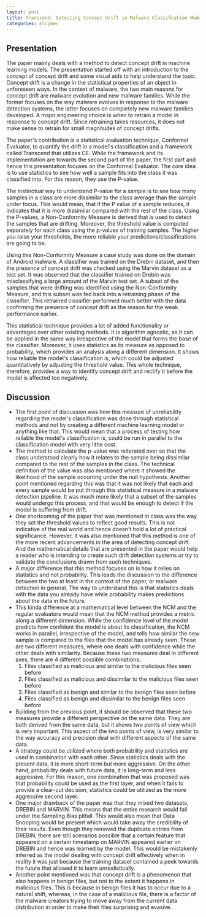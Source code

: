 ```yaml
---
layout: post
title: Transcend- Detecting Concept Drift in Malware Classiﬁcation Models
categories: mlcyber
---
```


## Presentation
The paper mainly deals with a method to detect concept drift in machine learning models. The presentation started off with an introduction to the concept of concept drift and some visual aids to help understand the topic. Concept drift is a change in the statistical properties of an object in unforeseen ways. In the context of malware, the two main reasons for concept drift are malware evolution and new malware families. While the former focuses on the way malware evolves in response to the malware detection systems, the latter focuses on completely new malware families developed. A major engineering choice is when to retrain a model in response to concept drift. Since retraining takes resources, it does not make sense to retrain for small magnitudes of concept drifts. 

The paper's contribution is a statistical evaluation technique, Conformal Evaluator, to quantify the drift in a model's classification and a framework called Transcend that utilizes CE. While the framework and its implementation are towards the second part of the paper, the first part and hence this presentation focuses on the Conformal Evaluator. The core idea is to use statistics to see how well a sample fits into the class it was classified into. For this reason, they use the P-value.

The instinctual way to understand P-value for a sample is to see how many samples in a class are more dissimilar to the class average than the sample under focus. This would mean, that if the P value of a sample reduces, it indicates that it is more dissimilar compared with the rest of the class. Using the P-values, a Non-Conformity Measure is derived that is used to detect the samples that are drifting. Moreover, the threshold value is computed separately for each class using the p-values of training samples. The higher you raise your thresholds, the more reliable your predictions/classifications are going to be.  

Using this Non-Conformity Measure a case study was done on the domain of Android malware. A classifier was trained on the Drebin dataset, and then the presence of concept drift was checked using the Marvin dataset as a test set. It was observed that the classifier trained on Drebin was misclassifying a large amount of the Marvin test set. A subset of the samples that were drifting was identified using the Non-Conformity Measure, and this subset was fed back into a retraining phase of the classifier. This retrained classifier performed much better with the data confirming the presence of concept drift as the reason for the weak performance earlier.

This statistical technique provides a lot of added functionality or advantages over other existing methods. It is algorithm agnostic, as it can be applied in the same way irrespective of the model that forms the base of the classifier. Moreover, it uses statistics as its measure as opposed to probability, which provides an analysis along a different dimension. It shows how reliable the model's classification is, which could be adjusted quantitatively by adjusting the threshold value. This whole technique, therefore, provides a way to identify concept drift and rectify it before the model is affected too negatively. 

## Discussion

* The first point of discussion was how this measure of unreliability regarding the model's classification was done through statistical methods and not by creating a different machine learning model or anything like that. This would mean that a process of testing how reliable the model's classification is, could be run in parallel to the classification model with very little cost. 
* The method to calculate the p-value was reiterated over so that the class understood clearly how it relates to the sample being dissimilar compared to the rest of the samples in the class. The technical definition of the value was also mentioned where it showed the likelihood of the sample occurring under the null hypothesis. Another point mentioned regarding this was that it was not likely that each and every sample would be put through this statistical measure in a malware detection pipeline. It was much more likely that a subset of the samples would undergo this process, and that would be enough to detect if the model is suffering from drift. 
* One shortcoming of the paper that was mentioned in class was the way they set the threshold values to reflect good results. This is not indicative of the real world and hence doesn't hold a lot of practical significance. However, it was also mentioned that this method is one of the more recent advancements in the area of detecting concept drift. And the mathematical details that are presented in the paper would help a reader who is intending to create such drift detection systems or try to validate the conclusions drawn from such techniques.
* A major difference that this method focuses on is how it relies on statistics and not probability. This leads the discussion to the difference between the two at least in the context of the paper, or malware detection in general. The way to understand this is that statistics deals with the data you already have while probability makes predictions about the data in the future. 
* This kinda difference at a mathematical level between the NCM and the regular evaluators would mean that the NCM method provides a metric along a different dimension. While the confidence level of the model predicts how confident the model is about its classification, the NCM works in parallel, irrespective of the model, and tells how similar the new sample is compared to the files that the model has already seen. These are two different measures, where one deals with confidence while the other deals with similarity. Because these two measures deal in different axes, there are 4 different possible combinations:
	1. Files classified as malicious and similar to the malicious files seen before
	2. Files classified as malicious and dissimilar to the malicious files seen before
	3. Files classified as benign and similar to the benign files seen before
	4. Files classified as benign and dissimilar to the benign files seen before
* Building from the previous point, it should be observed that these two measures provide a different perspective on the same data. They are both derived from the same data, but it shows two points of view which is very important. This aspect of the two points of view, is very similar to the way accuracy and precision deal with different aspects of the same data. 
* A strategy could be utilized where both probability and statistics are used in combination with each other. Since statistics deals with the present data, it is more short-term but more aggressive. On the other hand, probability deals with future data, it is long-term and less aggressive. For this reason, one combination that was proposed was that probability could be used as the first layer, and when it fails to provide a clear-cut decision, statistics could be utilized as the more aggressive second layer.
* One major drawback of the paper was that they mixed two datasets, DREBIN and MARVIN. This means that the entire research would fall under the Sampling Bias pitfall. This would also mean that Data Snooping would be present which would take away the credibility of their results. Even though they removed the duplicate entries from DREBIN, there are still scenarios possible that a certain feature that appeared on a certain timestamp on MARVIN appeared earlier on DREBIN and hence was learned by the model. This would be mistakenly inferred as the model dealing with concept drift effectively when in reality it was just because the training dataset contained a peek towards the future that allowed it to learn unrealistically.
* Another point mentioned was that concept drift is a phenomenon that also happens in benign files, but not to the extent it happens in malicious files. This is because in benign files it has to occur due to a natural shift, whereas, in the case of a malicious file, there is a factor of the malware creators trying to move away from the current data distribution in order to make their files surprising and evasive. 


